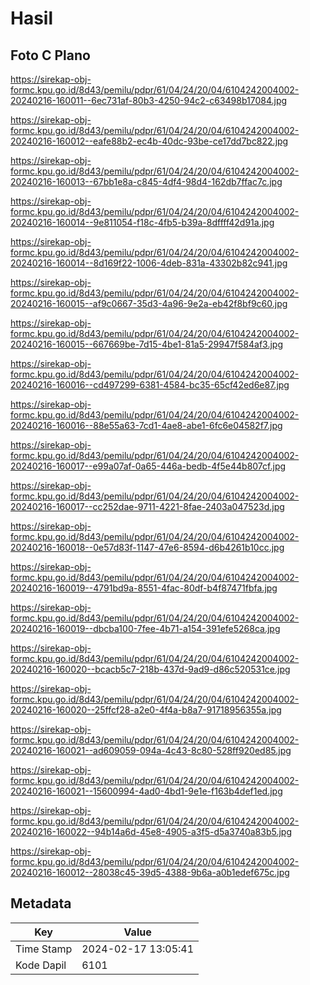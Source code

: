 # Hasil

## Foto C Plano

https://sirekap-obj-formc.kpu.go.id/8d43/pemilu/pdpr/61/04/24/20/04/6104242004002-20240216-160011--6ec731af-80b3-4250-94c2-c63498b17084.jpg

https://sirekap-obj-formc.kpu.go.id/8d43/pemilu/pdpr/61/04/24/20/04/6104242004002-20240216-160012--eafe88b2-ec4b-40dc-93be-ce17dd7bc822.jpg

https://sirekap-obj-formc.kpu.go.id/8d43/pemilu/pdpr/61/04/24/20/04/6104242004002-20240216-160013--67bb1e8a-c845-4df4-98d4-162db7ffac7c.jpg

https://sirekap-obj-formc.kpu.go.id/8d43/pemilu/pdpr/61/04/24/20/04/6104242004002-20240216-160014--9e811054-f18c-4fb5-b39a-8dffff42d91a.jpg

https://sirekap-obj-formc.kpu.go.id/8d43/pemilu/pdpr/61/04/24/20/04/6104242004002-20240216-160014--8d169f22-1006-4deb-831a-43302b82c941.jpg

https://sirekap-obj-formc.kpu.go.id/8d43/pemilu/pdpr/61/04/24/20/04/6104242004002-20240216-160015--af9c0667-35d3-4a96-9e2a-eb42f8bf9c60.jpg

https://sirekap-obj-formc.kpu.go.id/8d43/pemilu/pdpr/61/04/24/20/04/6104242004002-20240216-160015--667669be-7d15-4be1-81a5-29947f584af3.jpg

https://sirekap-obj-formc.kpu.go.id/8d43/pemilu/pdpr/61/04/24/20/04/6104242004002-20240216-160016--cd497299-6381-4584-bc35-65cf42ed6e87.jpg

https://sirekap-obj-formc.kpu.go.id/8d43/pemilu/pdpr/61/04/24/20/04/6104242004002-20240216-160016--88e55a63-7cd1-4ae8-abe1-6fc6e04582f7.jpg

https://sirekap-obj-formc.kpu.go.id/8d43/pemilu/pdpr/61/04/24/20/04/6104242004002-20240216-160017--e99a07af-0a65-446a-bedb-4f5e44b807cf.jpg

https://sirekap-obj-formc.kpu.go.id/8d43/pemilu/pdpr/61/04/24/20/04/6104242004002-20240216-160017--cc252dae-9711-4221-8fae-2403a047523d.jpg

https://sirekap-obj-formc.kpu.go.id/8d43/pemilu/pdpr/61/04/24/20/04/6104242004002-20240216-160018--0e57d83f-1147-47e6-8594-d6b4261b10cc.jpg

https://sirekap-obj-formc.kpu.go.id/8d43/pemilu/pdpr/61/04/24/20/04/6104242004002-20240216-160019--4791bd9a-8551-4fac-80df-b4f87471fbfa.jpg

https://sirekap-obj-formc.kpu.go.id/8d43/pemilu/pdpr/61/04/24/20/04/6104242004002-20240216-160019--dbcba100-7fee-4b71-a154-391efe5268ca.jpg

https://sirekap-obj-formc.kpu.go.id/8d43/pemilu/pdpr/61/04/24/20/04/6104242004002-20240216-160020--bcacb5c7-218b-437d-9ad9-d86c520531ce.jpg

https://sirekap-obj-formc.kpu.go.id/8d43/pemilu/pdpr/61/04/24/20/04/6104242004002-20240216-160020--25ffcf28-a2e0-4f4a-b8a7-91718956355a.jpg

https://sirekap-obj-formc.kpu.go.id/8d43/pemilu/pdpr/61/04/24/20/04/6104242004002-20240216-160021--ad609059-094a-4c43-8c80-528ff920ed85.jpg

https://sirekap-obj-formc.kpu.go.id/8d43/pemilu/pdpr/61/04/24/20/04/6104242004002-20240216-160021--15600994-4ad0-4bd1-9e1e-f163b4def1ed.jpg

https://sirekap-obj-formc.kpu.go.id/8d43/pemilu/pdpr/61/04/24/20/04/6104242004002-20240216-160022--94b14a6d-45e8-4905-a3f5-d5a3740a83b5.jpg

https://sirekap-obj-formc.kpu.go.id/8d43/pemilu/pdpr/61/04/24/20/04/6104242004002-20240216-160012--28038c45-39d5-4388-9b6a-a0b1edef675c.jpg


## Metadata

| Key        | Value               |
| ---------- | ------------------- |
| Time Stamp | 2024-02-17 13:05:41 |
| Kode Dapil | 6101                |



